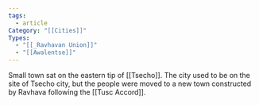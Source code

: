```yaml
---
tags:
  - article
Category: "[[Cities]]"
Types:
  - "[[_Ravhavan Union]]"
  - "[[Awalentse]]"
---
```

Small town sat on the eastern tip of [[Tsecho]]. The city used to be on the site of Tsecho city, but the people were moved to a new town constructed by Ravhava following the [[Tusc Accord]].
